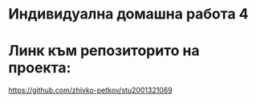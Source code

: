 # Индивидуална домашна работа 4
# Линк към репозиторито на проекта:
https://github.com/zhivko-petkov/stu2001321069
